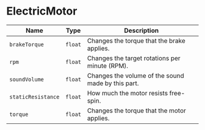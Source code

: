 # ElectricMotor

|Name|Type|Description|
|--|--|--|
|`brakeTorque`|`float`|Changes the torque that the brake applies.|
|`rpm`|`float`|Changes the target rotations per minute (RPM).|
|`soundVolume`|`float`|Changes the volume of the sound made by this part.|
|`staticResistance`|`float`|How much the motor resists free-spin.|
|`torque`|`float`|Changes the torque that the motor applies.|
